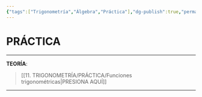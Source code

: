 ```yaml
---
{"tags":["Trigonometría","Álgebra","Práctica"],"dg-publish":true,"permalink":"/11-trigonometria/practica/funciones-trigonometricas/","dgPassFrontmatter":true}
---
```


# PRÁCTICA
---
**TEORÍA**:
>[[11. TRIGONOMETRÍA/PRÁCTICA/Funciones trigonométricas\|PRESIONA AQUÍ]]

---
